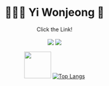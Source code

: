 <div align=center>
  
  # 👩🏻‍💻 Yi Wonjeong 🌱

  Click the Link! <br/><br/>
  <a href="https://this-circle-jeong.tistory.com/"><img src="https://img.shields.io/badge/BLOG-000000?style=flat-square&logo=Tistory&logoColor=white"/></a>  <a href="mailto:monosnsv@gmail.com"><img src="https://img.shields.io/badge/MAIL-EA4335?style=flat-square&logo=Gmail&logoColor=white"/></a> 


   <img src="https://user-images.githubusercontent.com/110754810/235557061-8810de22-25d6-4535-8358-1658cf57fffd.gif" width="70" height="auto"> [![Top Langs](https://github-readme-stats.vercel.app/api/top-langs/?username=Yiwonjeong&layout=compact&theme=transparent)](https://github.com/Yiwonjeong/github-readme-stats) 
  
  
  
</div>

#

